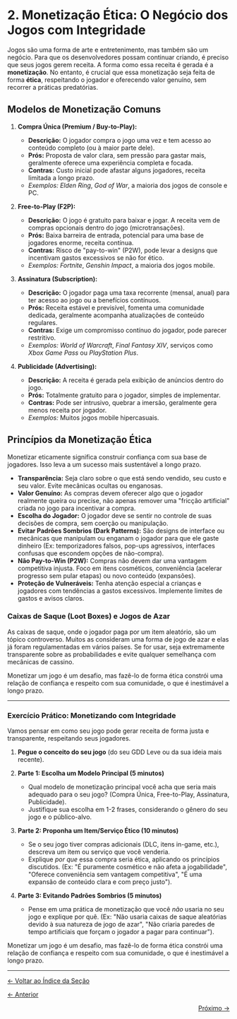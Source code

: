 # 2. Monetização Ética: O Negócio dos Jogos com Integridade

Jogos são uma forma de arte e entretenimento, mas também são um negócio. Para que os desenvolvedores possam continuar criando, é preciso que seus jogos gerem receita. A forma como essa receita é gerada é a **monetização**. No entanto, é crucial que essa monetização seja feita de forma **ética**, respeitando o jogador e oferecendo valor genuíno, sem recorrer a práticas predatórias.

## Modelos de Monetização Comuns

1.  **Compra Única (Premium / Buy-to-Play):**
    -   **Descrição:** O jogador compra o jogo uma vez e tem acesso ao conteúdo completo (ou à maior parte dele).
    -   **Prós:** Proposta de valor clara, sem pressão para gastar mais, geralmente oferece uma experiência completa e focada.
    -   **Contras:** Custo inicial pode afastar alguns jogadores, receita limitada a longo prazo.
    -   *Exemplos:* *Elden Ring*, *God of War*, a maioria dos jogos de console e PC.

2.  **Free-to-Play (F2P):**
    -   **Descrição:** O jogo é gratuito para baixar e jogar. A receita vem de compras opcionais dentro do jogo (microtransações).
    -   **Prós:** Baixa barreira de entrada, potencial para uma base de jogadores enorme, receita contínua.
    -   **Contras:** Risco de "pay-to-win" (P2W), pode levar a designs que incentivam gastos excessivos se não for ético.
    -   *Exemplos:* *Fortnite*, *Genshin Impact*, a maioria dos jogos mobile.

3.  **Assinatura (Subscription):**
    -   **Descrição:** O jogador paga uma taxa recorrente (mensal, anual) para ter acesso ao jogo ou a benefícios contínuos.
    -   **Prós:** Receita estável e previsível, fomenta uma comunidade dedicada, geralmente acompanha atualizações de conteúdo regulares.
    -   **Contras:** Exige um compromisso contínuo do jogador, pode parecer restritivo.
    -   *Exemplos:* *World of Warcraft*, *Final Fantasy XIV*, serviços como *Xbox Game Pass* ou *PlayStation Plus*.

4.  **Publicidade (Advertising):**
    -   **Descrição:** A receita é gerada pela exibição de anúncios dentro do jogo.
    -   **Prós:** Totalmente gratuito para o jogador, simples de implementar.
    -   **Contras:** Pode ser intrusivo, quebrar a imersão, geralmente gera menos receita por jogador.
    -   *Exemplos:* Muitos jogos mobile hipercasuais.

## Princípios da Monetização Ética

Monetizar eticamente significa construir confiança com sua base de jogadores. Isso leva a um sucesso mais sustentável a longo prazo.

-   **Transparência:** Seja claro sobre o que está sendo vendido, seu custo e seu valor. Evite mecânicas ocultas ou enganosas.
-   **Valor Genuíno:** As compras devem oferecer algo que o jogador realmente queira ou precise, não apenas remover uma "fricção artificial" criada no jogo para incentivar a compra.
-   **Escolha do Jogador:** O jogador deve se sentir no controle de suas decisões de compra, sem coerção ou manipulação.
-   **Evitar Padrões Sombrios (Dark Patterns):** São designs de interface ou mecânicas que manipulam ou enganam o jogador para que ele gaste dinheiro (Ex: temporizadores falsos, pop-ups agressivos, interfaces confusas que escondem opções de não-compra).
-   **Não Pay-to-Win (P2W):** Compras não devem dar uma vantagem competitiva injusta. Foco em itens cosméticos, conveniência (acelerar progresso sem pular etapas) ou novo conteúdo (expansões).
-   **Proteção de Vulneráveis:** Tenha atenção especial a crianças e jogadores com tendências a gastos excessivos. Implemente limites de gastos e avisos claros.

### Caixas de Saque (Loot Boxes) e Jogos de Azar

As caixas de saque, onde o jogador paga por um item aleatório, são um tópico controverso. Muitos as consideram uma forma de jogo de azar e elas já foram regulamentadas em vários países. Se for usar, seja extremamente transparente sobre as probabilidades e evite qualquer semelhança com mecânicas de cassino.

Monetizar um jogo é um desafio, mas fazê-lo de forma ética constrói uma relação de confiança e respeito com sua comunidade, o que é inestimável a longo prazo.

---

### Exercício Prático: Monetizando com Integridade

Vamos pensar em como seu jogo pode gerar receita de forma justa e transparente, respeitando seus jogadores.

1.  **Pegue o conceito do seu jogo** (do seu GDD Leve ou da sua ideia mais recente).

2.  **Parte 1: Escolha um Modelo Principal (5 minutos)**
    *   Qual modelo de monetização principal você acha que seria mais adequado para o seu jogo? (Compra Única, Free-to-Play, Assinatura, Publicidade).
    *   Justifique sua escolha em 1-2 frases, considerando o gênero do seu jogo e o público-alvo.

3.  **Parte 2: Proponha um Item/Serviço Ético (10 minutos)**
    *   Se o seu jogo tiver compras adicionais (DLC, itens in-game, etc.), descreva um item ou serviço que você venderia.
    *   Explique *por que* essa compra seria ética, aplicando os princípios discutidos. (Ex: "É puramente cosmético e não afeta a jogabilidade", "Oferece conveniência sem vantagem competitiva", "É uma expansão de conteúdo clara e com preço justo").

4.  **Parte 3: Evitando Padrões Sombrios (5 minutos)**
    *   Pense em uma prática de monetização que você *não* usaria no seu jogo e explique por quê. (Ex: "Não usaria caixas de saque aleatórias devido à sua natureza de jogo de azar", "Não criaria paredes de tempo artificiais que forçam o jogador a pagar para continuar").

Monetizar um jogo é um desafio, mas fazê-lo de forma ética constrói uma relação de confiança e respeito com sua comunidade, o que é inestimável a longo prazo.

---
<p align="left">
   <a href="../../README.md"><- Voltar ao Índice da Seção</a>
</p>
<p align="left">
   <a href="1.Design_de_Sistemas_Emergentes.md"><- Anterior</a>
</p>
<p align="right">
   <a href="3.Acessibilidade_no_Design.md">Próximo -></a>
</p>